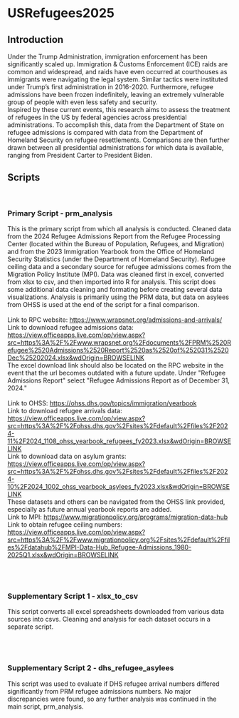 # USRefugees2025
## Introduction
Under the Trump Administration, immigration enforcement has been significantly scaled up. Immigration & Customs Enforcement (ICE) raids are common and widespread, and raids have even occurred at courthouses as immigrants were navigating the legal system. Similar tactics were instituted under Trump’s first administration in 2016-2020. Furthermore, refugee admissions have been frozen indefinitely, leaving an extremely vulnerable group of people with even less safety and security.
<br>
Inspired by these current events, this research aims to assess the treatment of refugees in the US by federal agencies across presidential administrations. To accomplish this, data from the Department of State on refugee admissions is compared with data from the Department of Homeland Security on refugee resettlements. Comparisons are then further drawn between all presidential administrations for which data is available, ranging from President Carter to President Biden.


## Scripts
<br>

### Primary Script - prm_analysis
This is the primary script from which all analysis is conducted. Cleaned data from the 2024 Refugee Admissions Report from the Refugee Processing Center (located within the Bureau of Population, Refugees, and Migration) and from the 2023 Immigration Yearbook from the Office of Homeland Security Statistics (under the Department of Homeland Security). Refugee ceiling data and a secondary source for refugee admissions comes from the Migration Policy Institute (MPI). Data was cleaned first in excel, converted from xlsx to csv, and then imported into R for analysis. This script does some additional data cleaning and formating before creating several data visualizations. Analysis is primarily using the PRM data, but data on asylees from OHSS is used at the end of the script for a final comparison.
<br>
<br>
Link to RPC website: https://www.wrapsnet.org/admissions-and-arrivals/
<br>
Link to download refugee admissions data: https://view.officeapps.live.com/op/view.aspx?src=https%3A%2F%2Fwww.wrapsnet.org%2Fdocuments%2FPRM%2520Refugee%2520Admissions%2520Report%2520as%2520of%252031%2520Dec%25202024.xlsx&wdOrigin=BROWSELINK
<br>
The excel download link should also be located on the RPC website in the event that the url becomes outdated with a future update. Under "Refugee Admissions Report" select "Refugee Admissions Report as of December 31, 2024."
<br>
<br>
Link to OHSS: https://ohss.dhs.gov/topics/immigration/yearbook
<br>
Link to download refugee arrivals data: https://view.officeapps.live.com/op/view.aspx?src=https%3A%2F%2Fohss.dhs.gov%2Fsites%2Fdefault%2Ffiles%2F2024-11%2F2024_1108_ohss_yearbook_refugees_fy2023.xlsx&wdOrigin=BROWSELINK
<br>
Link to download data on asylum grants: https://view.officeapps.live.com/op/view.aspx?src=https%3A%2F%2Fohss.dhs.gov%2Fsites%2Fdefault%2Ffiles%2F2024-10%2F2024_1002_ohss_yearbook_asylees_fy2023.xlsx&wdOrigin=BROWSELINK 
<br>
These datasets and others can be navigated from the OHSS link provided, especially as future annual yearbook reports are added.
<br>
Link to MPI: https://www.migrationpolicy.org/programs/migration-data-hub
<br>
Link to obtain refugee ceiling numbers: https://view.officeapps.live.com/op/view.aspx?src=https%3A%2F%2Fwww.migrationpolicy.org%2Fsites%2Fdefault%2Ffiles%2Fdatahub%2FMPI-Data-Hub_Refugee-Admissions_1980-2025Q1.xlsx&wdOrigin=BROWSELINK
<br>
<br>
<br>
<br>

### Supplementary Script 1 - xlsx_to_csv
This script converts all excel spreadsheets downloaded from various data sources into csvs. Cleaning and analysis for each dataset occurs in a separate script.
<br>
<br>
<br>
<br>

### Supplementary Script 2 - dhs_refugee_asylees
This script was used to evaluate if DHS refugee arrival numbers differed significantly from PRM refugee admissions numbers. No major discrepancies were found, so any further analysis was continued in the main script, prm_analysis.
